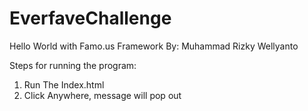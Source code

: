 # EverfaveChallenge
Hello World with Famo.us Framework
By: Muhammad Rizky Wellyanto

Steps for running the program:
1. Run The Index.html
2. Click Anywhere, message will pop out
